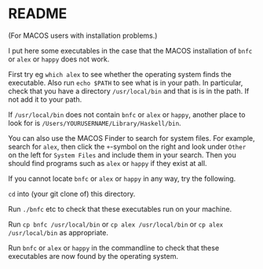 # README

(For MACOS users with installation problems.)

I put here some executables in the case that the MACOS installation of `bnfc` or `alex` or `happy` does not work. 

First try eg `which alex` to see whether the operating system finds the executable. Also run `echo $PATH` to see what is in your path. 
In particular, check that you have a directory `/usr/local/bin` and that is is in the path. If not add it to your path. 

If `/usr/local/bin` does not contain `bnfc` or `alex` or `happy`,
another place to look for is `/Users/YOURUSERNAME/Library/Haskell/bin`. 

You can also use the MACOS Finder to search for system files. For example, search for `alex`, then click the `+`-symbol on the right and look under `Other` on the left for `System Files` and include them in your search. Then you should find programs such as `alex` or `happy` if they exist at all.

If you cannot locate `bnfc` or `alex` or `happy` in any way, 
try the following.

`cd` into (your git clone of) this directory.

Run `./bnfc` etc to check that these executables run on your machine.

Run `cp bnfc /usr/local/bin` or `cp alex /usr/local/bin` or `cp alex /usr/local/bin` as appropriate.

Run `bnfc` or `alex` or `happy` in the commandline to check that these executables are now found by the operating system.
